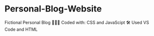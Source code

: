 # Personal-Blog-Website
Fictional Personal Blog
👩🏻‍💻 Coded with: CSS and JavaScipt
🛠️ Used VS Code and HTML
